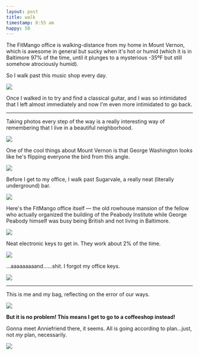```yaml
---
layout: post
title: walk
timestamp: 8:55 am
happy: 50
---
```


The FitMango office is walking-distance from my home in Mount Vernon, which is awesome in general but sucky when it's hot or humid (which it is in Baltimore 97% of the time, until it plunges to a mysterious -35ºF but still somehow atrociously humid).

So I walk past this music shop every day.

![](http://blog.jordan.matelsky.com/photo-journal/images/IMG_0066.jpg)

Once I walked in to try and find a classical guitar, and I was so intimidated that I left almost immediately and now I'm even more intimidated to go back.

---

Taking photos every step of the way is a really interesting way of remembering that I live in a beautiful neighborhood.

![](http://blog.jordan.matelsky.com/photo-journal/images/IMG_0068.jpg)

One of the cool things about Mount Vernon is that George Washington looks like he's flipping everyone the bird from this angle.

![](http://blog.jordan.matelsky.com/photo-journal/images/IMG_0070.jpg)

Before I get to my office, I walk past Sugarvale, a really neat (literally underground) bar.

![](http://blog.jordan.matelsky.com/photo-journal/images/IMG_0072.jpg)

Here's the FitMango office itself — the old rowhouse mansion of the fellow who actually organized the building of the Peabody Institute while George Peabody himself was busy being British and not living in Baltimore.

![](http://blog.jordan.matelsky.com/photo-journal/images/IMG_0073.jpg)

Neat electronic keys to get in. They work about 2% of the time.

![](http://blog.jordan.matelsky.com/photo-journal/images/IMG_0074.jpg)

...aaaaaaaaand......shit. I forgot my office keys.

![](http://blog.jordan.matelsky.com/photo-journal/images/IMG_0075.jpg)

---

This is me and my bag, reflecting on the error of our ways.

![](http://blog.jordan.matelsky.com/photo-journal/images/IMG_0078.jpg)

**But it is no problem! This means I get to go to a coffeeshop instead!**

Gonna meet Anniefriend there, it seems. All is going according to plan...just, not _my_ plan, necessarily.

![](http://blog.jordan.matelsky.com/photo-journal/images/IMG_0080.jpg)
